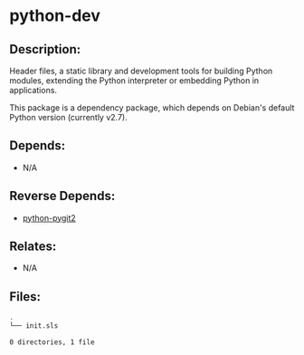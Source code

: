 # python-dev

## Description:

Header files, a static library and development tools for building Python modules, extending the Python interpreter or embedding Python in applications.

This package is a dependency package, which depends on Debian's default Python version (currently v2.7).

## Depends:

  -  N/A

## Reverse Depends:

  -  [python-pygit2](/salt/python-pygit2)

## Relates:

  -  N/A

## Files:

```bash
.
└── init.sls

0 directories, 1 file
```
